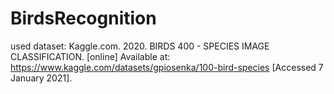 # BirdsRecognition
used dataset: 
Kaggle.com. 2020. BIRDS 400 - SPECIES IMAGE CLASSIFICATION. [online] Available at: <https://www.kaggle.com/datasets/gpiosenka/100-bird-species> [Accessed 7 January 2021].
